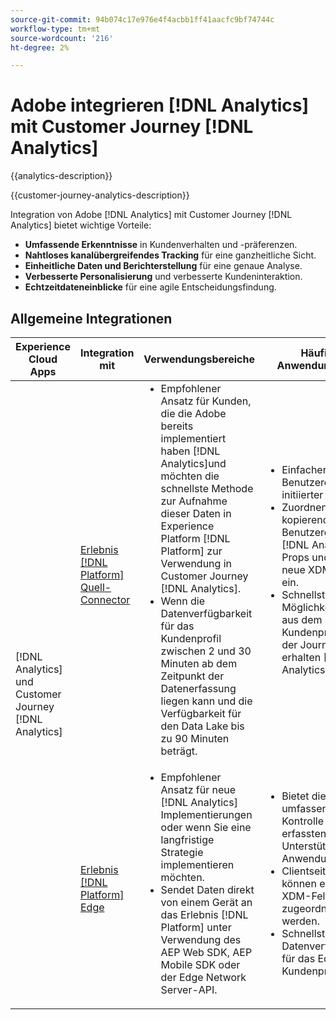 ```yaml
---
source-git-commit: 94b074c17e976e4f4acbb1ff41aacfc9bf74744c
workflow-type: tm+mt
source-wordcount: '216'
ht-degree: 2%

---
```



# Adobe integrieren [!DNL Analytics] mit Customer Journey [!DNL Analytics]

{{analytics-description}}

{{customer-journey-analytics-description}}

Integration von Adobe [!DNL Analytics] mit Customer Journey [!DNL Analytics] bietet wichtige Vorteile:

+ **Umfassende Erkenntnisse** in Kundenverhalten und -präferenzen.
+ **Nahtloses kanalübergreifendes Tracking** für eine ganzheitliche Sicht.
+ **Einheitliche Daten und Berichterstellung** für eine genaue Analyse.
+ **Verbesserte Personalisierung** und verbesserte Kundeninteraktion.
+ **Echtzeitdateneinblicke** für eine agile Entscheidungsfindung.

## Allgemeine Integrationen

<table>
    <thead>
        <tr>
            <th>Experience Cloud Apps</th>
            <th>Integration mit</th>
            <th>Verwendungsbereiche</th>
            <th>Häufige Anwendungsfälle</th>
        </tr>
    </thead>
    <tbody>
        <tr>
            <td rowspan="2">[!DNL Analytics] und Customer Journey [!DNL Analytics]</td>
            <td><a href="../../integrations/tutorials/analytics-cja/experience-platform-source-connector.md" target="_blank" rel="noreferrer">Erlebnis [!DNL Platform] Quell-Connector</a></td>
            <td>
                <ul style="margin-top: 0;">
                    <li>Empfohlener Ansatz für Kunden, die die Adobe bereits implementiert haben [!DNL Analytics]und möchten die schnellste Methode zur Aufnahme dieser Daten in Experience Platform [!DNL Platform] zur Verwendung in Customer Journey [!DNL Analytics].</li>
                    <li>Wenn die Datenverfügbarkeit für das Kundenprofil zwischen 2 und 30 Minuten ab dem Zeitpunkt der Datenerfassung liegen kann und die Verfügbarkeit für den Data Lake bis zu 90 Minuten beträgt.</li>
                </ul>
            </td>
            <td>
                <ul style="margin-top: 0;">
                    <li>Einfacher, von der Benutzeroberfläche initiierter Workflow.</li>
                    <li>Zuordnen der zu kopierenden Benutzeroberfläche [!DNL Analytics] Props und eVars in neue XDM-Felder ein.</li>
                    <li>Schnellste Möglichkeit, Wert aus dem Echtzeit-Kundenprofil und der Journey zu erhalten [!DNL Analytics].</li>
                </ul>
            </td>
        </tr>
        <tr>
            <td><a href="../../integrations/tutorials/analytics-cja/experience-platform-edge.md" target="_blank" rel="noreferrer">Erlebnis [!DNL Platform] Edge</a></td>
            <td>
                <ul style="margin-top: 0;">
                    <li>Empfohlener Ansatz für neue [!DNL Analytics] Implementierungen oder wenn Sie eine langfristige Strategie implementieren möchten.</li>
                    <li>Sendet Daten direkt von einem Gerät an das Erlebnis [!DNL Platform] unter Verwendung des AEP Web SDK, AEP Mobile SDK oder der Edge Network Server-API.</li>
                </ul>
            </td>
            <td>
                <ul style="margin-top: 0;">
                    <li>Bietet die umfassendste Kontrolle über die erfassten Daten zur Unterstützung Ihrer Anwendungsfälle.</li>
                    <li>Clientseitige Daten können einfach XDM-Feldern zugeordnet werden.</li>
                    <li>Schnellste Datenverfügbarkeit für das Echtzeit-Kundenprofil.</li>
                </ul>
            </td>
        </tr>  
    </tbody>          
</table>
